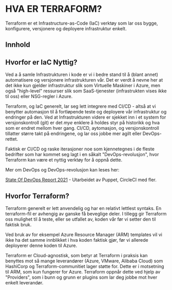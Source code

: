 ﻿# HVA ER TERRAFORM?

Terraform er et Infrastructure-as-Code (IaC) verktøy som lar oss bygge, konfigurere, versjonere og deployere infrastruktur enkelt.

## Innhold
## Hvorfor er IaC Nyttig?

Ved a å samle Infrastrukturen i kode er vi i bedre stand til å (blant annet) automatisere og versjonere infrastrukturen vår. Det er verdt å nevne her at det ikke kun gjelder infrastruktur slik som Virtuelle Maskiner i Azure, men også "high-level" ressurser slik som SaaS-tjenester (infrastrukten vises ikke til oss) eller NSG-regler i Azure.

Terraform, og IaC generelt, lar seg lett integrere med CI/CD - altså at vi benytter automasjon til å fortløpende teste og deployere vår infrastruktur og endringer på den. Ved at Infrastrukturen videre er sjekket inn i et system for versjonskontroll (git) er det *mye* enklere å holdes styr på historikk og hva som er endret mellom hver gang. CI/CD, aytomasjon, og versjonskontroll tillatter større takt på endringene, og lar oss jobbe mer agilt eller DevOps-rettet.

Faktisk er CI/CD og raske iterasjoner noe som kjennetegnes i de fleste bedrifter som har kommet seg lagt i en såkalt "DevOps-revolusjon", hvor Terraform kan være et nyttig verktøy for å oppnå dette.

Mer om DevOps og DevOps-revolusjon kan leses her:

[State Of DevOps Report 2021](https://puppet.com/resources/report/2021-state-of-devops-report) - Utarbeidet av Puppet, CircleCI med fler.

## Hvorfor Terraform?

Terraform generelt er lett anvendelig og har en relativt lettlest syntaks. En terraform-fil er avhengig av ganske få beveglige deler. I tillegg gir Terraform oss mulighet til å teste, eller se utfallet av, koden vår før vi setter den til faktisk bruk.

Ved bruk av for eksempel Azure Resource Manager (ARM) templates vil vi ikke ha det samme innblikket i hva koden faktisk gjør, før vi allerede deployerer denne koden til Azure.

Terraform er Cloud-agnostisk, som betyr at Terraform i praksis kan benyttes mot så mange leverandører (Azure, VMware, Alibaba Cloud) som HashiCorp og Terraform-communitiet lager støtte for. Dette er i motsetning til ARM, som kun fungerer for Azure.
Terraform oppnår dette ved hjelp av "Providers", som i bunn og grunn er plugins som lar deg jobbe mot hver enkelt leverandør.
